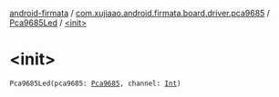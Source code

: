 [android-firmata](../../index.md) / [com.xujiaao.android.firmata.board.driver.pca9685](../index.md) / [Pca9685Led](index.md) / [&lt;init&gt;](./-init-.md)

# &lt;init&gt;

`Pca9685Led(pca9685: `[`Pca9685`](../-pca9685/index.md)`, channel: `[`Int`](https://kotlinlang.org/api/latest/jvm/stdlib/kotlin/-int/index.html)`)`